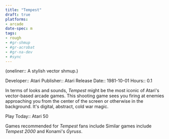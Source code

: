 ```yaml
---
title: "Tempest"
draft: true
platforms:
- arcade
date-spec: m
tags:
- rough
- #gr-shmup 
- #gr-acrobat 
- #gr-na-dev 
- #sync
---
```


(oneliner:: A stylish vector shmup.)

Developer:: Atari
Publisher:: Atari
Release Date:: 1981-10-01
Hours:: 0.1

In terms of looks and sounds, *Tempest* might be the most iconic of Atari's vector-based arcade games. This shooting game sees you firing at enemies approaching you from the center of the screen or otherwise in the background. It's digital, abstract, cold war magic.

Play Today:: Atari 50

Games recommended for *Tempest* fans include Similar games include *Tempest 2000* and Konami's *Gyruss*.